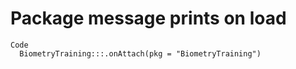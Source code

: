# Package message prints on load

    Code
      BiometryTraining:::.onAttach(pkg = "BiometryTraining")

